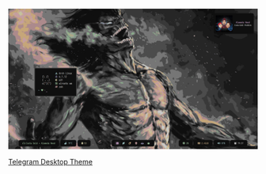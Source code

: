 ![desktop images](screenshots/eren.png)

[Telegram Desktop Theme](https://t.me/addtheme/Moutain_sauce)
